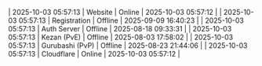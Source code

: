 | 2025-10-03 05:57:13 | Website | Online | 2025-10-03 05:57:12 |
| 2025-10-03 05:57:13 | Registration | Offline | 2025-09-09 16:40:23 |
| 2025-10-03 05:57:13 | Auth Server | Offline | 2025-08-18 09:33:31 |
| 2025-10-03 05:57:13 | Kezan (PvE) | Offline | 2025-08-03 17:58:02 |
| 2025-10-03 05:57:13 | Gurubashi (PvP) | Offline | 2025-08-23 21:44:06 |
| 2025-10-03 05:57:13 | Cloudflare | Online | 2025-10-03 05:57:12 |

